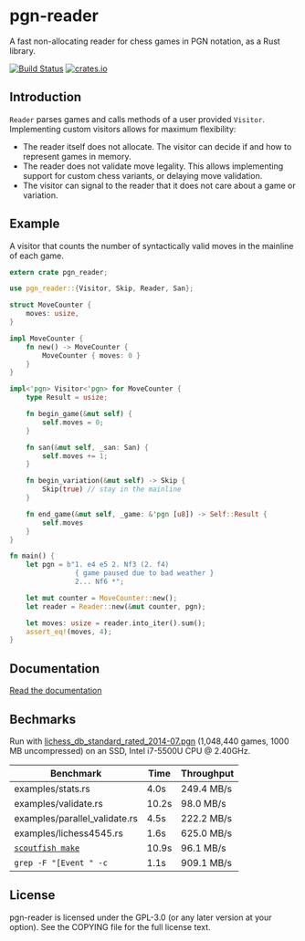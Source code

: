 pgn-reader
==========

A fast non-allocating reader for chess games in PGN notation, as a Rust library.

[![Build Status](https://travis-ci.org/niklasf/rust-pgn-reader.svg?branch=master)](https://travis-ci.org/niklasf/rust-pgn-reader)
[![crates.io](https://img.shields.io/crates/v/pgn-reader.svg)](https://crates.io/crates/pgn-reader)

Introduction
------------

`Reader` parses games and calls methods of a user provided `Visitor`.
Implementing custom visitors allows for maximum flexibility:

* The reader itself does not allocate.
  The visitor can decide if and how to represent games in memory.
* The reader does not validate move legality.
  This allows implementing support for custom chess variants,
  or delaying move validation.
* The visitor can signal to the reader that it does not care about a game or
  variation.

Example
-------

A visitor that counts the number of syntactically valid moves in the
mainline of each game.

```rust
extern crate pgn_reader;

use pgn_reader::{Visitor, Skip, Reader, San};

struct MoveCounter {
    moves: usize,
}

impl MoveCounter {
    fn new() -> MoveCounter {
        MoveCounter { moves: 0 }
    }
}

impl<'pgn> Visitor<'pgn> for MoveCounter {
    type Result = usize;

    fn begin_game(&mut self) {
        self.moves = 0;
    }

    fn san(&mut self, _san: San) {
        self.moves += 1;
    }

    fn begin_variation(&mut self) -> Skip {
        Skip(true) // stay in the mainline
    }

    fn end_game(&mut self, _game: &'pgn [u8]) -> Self::Result {
        self.moves
    }
}

fn main() {
    let pgn = b"1. e4 e5 2. Nf3 (2. f4)
                { game paused due to bad weather }
                2... Nf6 *";

    let mut counter = MoveCounter::new();
    let reader = Reader::new(&mut counter, pgn);

    let moves: usize = reader.into_iter().sum();
    assert_eq!(moves, 4);
}
```

Documentation
-------------

[Read the documentation](https://docs.rs/pgn-reader)

Bechmarks
---------

Run with [lichess_db_standard_rated_2014-07.pgn](https://database.lichess.org/standard/lichess_db_standard_rated_2014-07.pgn.bz2) (1,048,440 games, 1000 MB uncompressed) on an SSD, Intel i7-5500U CPU @ 2.40GHz.

Benchmark | Time | Throughput
--- | --- | ---
examples/stats.rs | 4.0s | 249.4 MB/s
examples/validate.rs | 10.2s | 98.0 MB/s
examples/parallel_validate.rs | 4.5s | 222.2 MB/s
examples/lichess4545.rs | 1.6s | 625.0 MB/s
[`scoutfish make`](https://github.com/mcostalba/scoutfish) | 10.9s | 96.1 MB/s
`grep -F "[Event " -c` | 1.1s | 909.1 MB/s

License
-------

pgn-reader is licensed under the GPL-3.0 (or any later version at your option).
See the COPYING file for the full license text.
